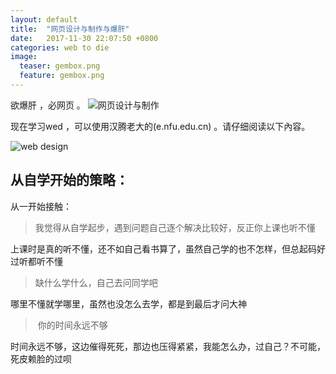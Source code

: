 ```yaml
---
layout: default
title:  "网页设计与制作与爆肝"
date:   2017-11-30 22:07:50 +0800
categories: web to die
image:
  teaser: gembox.png
  feature: gembox.png
---
```

欲爆肝 ，必网页 。
![网页设计与制作](e.nfu.edu.cn)

现在学习wed ，可以使用汉腾老大的(e.nfu.edu.cn) 。请仔细阅读以下內容。

![web design](e.nfu.edu.cn)

## 从自学开始的策略：

从一开始接触：

>  我觉得从自学起步，遇到问题自己逐个解决比较好，反正你上课也听不懂

上课时是真的听不懂，还不如自己看书算了，虽然自己学的也不怎样，但总起码好过听都听不懂

>  缺什么学什么，自己去问同学吧

哪里不懂就学哪里，虽然也没怎么去学，都是到最后才问大神

>  你的时间永远不够

时间永远不够，这边催得死死，那边也压得紧紧，我能怎么办，过自己？不可能，死皮赖脸的过呗
